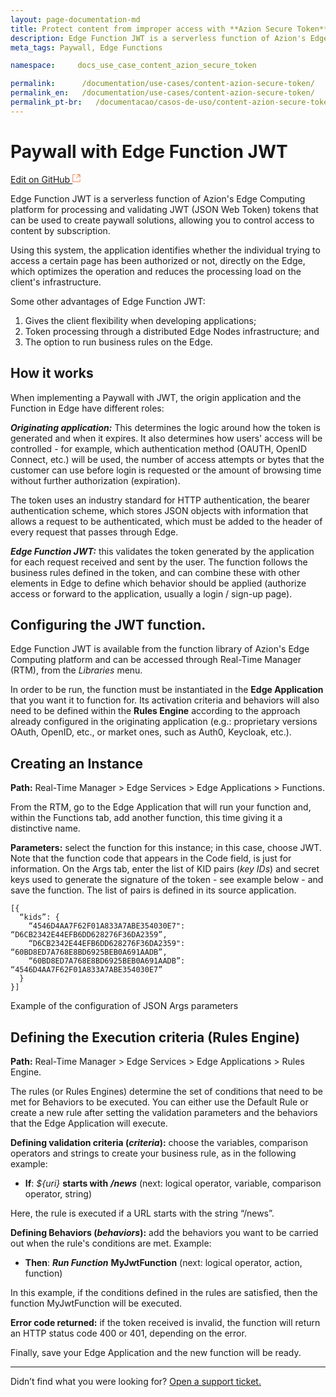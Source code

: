 ```yaml
---
layout: page-documentation-md
title: Protect content from improper access with **Azion Secure Token**
description: Edge Function JWT is a serverless function of Azion's Edge Computing platform for processing and validating JWT (JSON Web Token) tokens that can be used to create paywall solutions, allowing you to control access to content by subscription.
meta_tags: Paywall, Edge Functions

namespace:     docs_use_case_content_azion_secure_token

permalink:      /documentation/use-cases/content-azion-secure-token/
permalink_en:   /documentation/use-cases/content-azion-secure-token/
permalink_pt-br:   /documentacao/casos-de-uso/content-azion-secure-token/
---
```

# Paywall with Edge Function JWT

[Edit on GitHub <svg width="14" height="14" xmlns="http://www.w3.org/2000/svg"><g fill="none" stroke="#F3652B"><path d="M4.81.71H.672v11.43H12.1V8.001" stroke-width=".8"/><path d="M6.87.786h5.155V5.94M6.31 6.5L12.026.786"/></g></svg>](https://github.com/aziontech/docs_en/edit/master/use-cases/paywall-edge-function-jwt/2021-01-14-index.md)

Edge Function JWT is a serverless function of Azion's Edge Computing platform for processing and validating JWT (JSON Web Token) tokens that can be used to create paywall solutions, allowing you to control access to content by subscription.

Using this system, the application identifies whether the individual trying to access a certain page has been authorized or not, directly on the Edge, which optimizes the operation and reduces the processing load on the client's infrastructure. 

Some other advantages of Edge Function JWT:

1. Gives the client flexibility when developing applications;
2. Token processing through a distributed Edge Nodes infrastructure; and
3. The option to run business rules on the Edge.

## How it works

When implementing a Paywall with JWT, the origin application and the Function in Edge have different roles:

***Originating application:*** This determines the logic around how the token is generated and when it expires. It also determines how users' access will be controlled - for example, which authentication method (OAUTH, OpenID Connect, etc.) will be used, the number of access attempts or bytes that the customer can use before login is requested or the amount of browsing time without further authorization (expiration).

The token uses an industry standard for HTTP authentication, the bearer authentication scheme, which stores JSON objects with information that allows a request to be authenticated, which must be added to the header of every request that passes through Edge.

***Edge Function JWT:*** this validates the token generated by the application for each request received and sent by the user. The function follows the business rules defined in the token, and can combine these with other elements in Edge to define which behavior should be applied (authorize access or forward to the application, usually a login / sign-up page).

## Configuring the JWT function.

Edge Function JWT is available from the function library of Azion's Edge Computing platform and can be accessed through Real-Time Manager (RTM), from the *Libraries* menu.

In order to be run, the function must be instantiated in the **Edge Application** that you want it to function for. Its activation criteria and behaviors will also need to be defined within the **Rules Engine** according to the approach already configured in the originating application (e.g.: proprietary versions OAuth, OpenID, etc., or market ones, such as Auth0, Keycloak, etc.). 

## Creating an Instance

**Path:** Real-Time Manager > Edge Services > Edge Applications > Functions.

From the RTM, go to the Edge Application that will run your function and, within the Functions tab, add another function, this time giving it a distinctive name.

**Parameters:** select the function for this instance; in this case, choose JWT. Note that the function code that appears in the Code field, is just for information. On the Args tab, enter the list of KID pairs (*key IDs*) and secret keys used to generate the signature of the token - see example below - and save the function. The list of pairs is defined in its source application.

~~~
[{
  “kids”: {
    “4546D4AA7F62F01A833A7ABE354030E7": “D6CB2342E44EFB6DD628276F36DA2359”,
    “D6CB2342E44EFB6DD628276F36DA2359": “60BD8ED7A768E8BD6925BEB0A691AADB”,
    “60BD8ED7A768E8BD6925BEB0A691AADB”: “4546D4AA7F62F01A833A7ABE354030E7”
  }
}]
~~~
Example of the configuration of JSON Args parameters

## Defining the Execution criteria (Rules Engine)

**Path:** Real-Time Manager > Edge Services > Edge Applications > Rules Engine.

The rules (or Rules Engines) determine the set of conditions that need to be met for Behaviors to be executed. You can either use the Default Rule or create a new rule after setting the validation parameters and the behaviors that the Edge Application will execute.

**Defining validation criteria (_criteria_):** choose the variables, comparison operators and strings to create your business rule, as in the following example:

* **If**: _${uri}_ **starts with** ***/news***
(next: logical operator, variable, comparison operator, string)

Here, the rule is executed if a URL starts with the string “/news”.

**Defining Behaviors (_behaviors_):** add the behaviors you want to be carried out when the rule's conditions are met. Example:

* **Then**: ***Run Function*** **MyJwtFunction**
(next: logical operator, action, function)

In this example, if the conditions defined in the rules are satisfied, then the function MyJwtFunction will be executed.

**Error code returned:** if the token received is invalid, the function will return an HTTP status code 400 or 401, depending on the error. 

Finally, save your Edge Application and the new function will be ready. 

---

Didn’t find what you were looking for? [Open a support ticket.](https://tickets.azion.com/)

